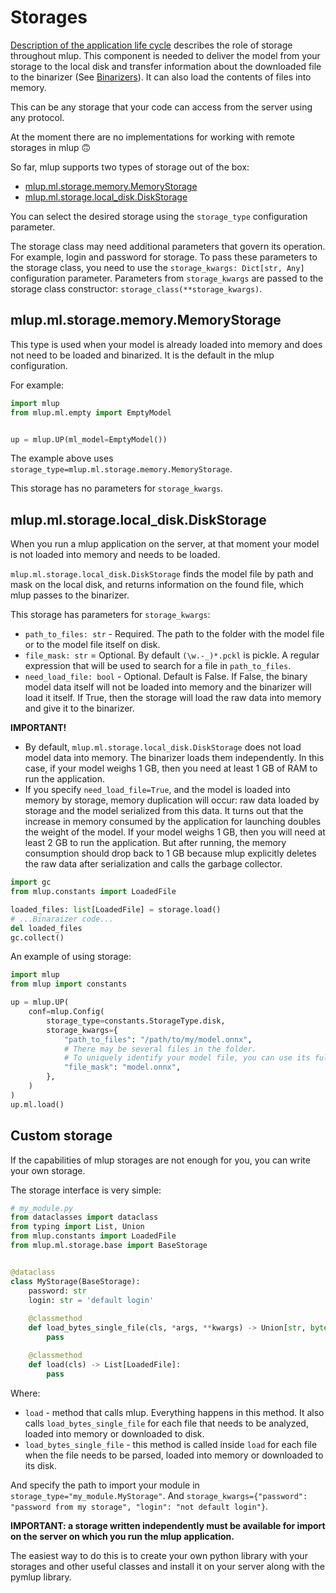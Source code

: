 # Storages

[Description of the application life cycle](life_cycle.md) describes the role of storage throughout mlup.
This component is needed to deliver the model from your storage to the local disk and transfer information about the downloaded file to the binarizer (See [Binarizers](binarizers.md)).
It can also load the contents of files into memory.

This can be any storage that your code can access from the server using any protocol.

At the moment there are no implementations for working with remote storages in mlup 🙃

So far, mlup supports two types of storage out of the box:
* [mlup.ml.storage.memory.MemoryStorage](https://github.com/nxexox/pymlup/blob/main/mlup/ml/storage/memory.py)
* [mlup.ml.storage.local_disk.DiskStorage](https://github.com/nxexox/pymlup/blob/main/mlup/ml/storage/local_disk.py)

You can select the desired storage using the `storage_type` configuration parameter.

The storage class may need additional parameters that govern its operation. For example, login and password for storage.
To pass these parameters to the storage class, you need to use the `storage_kwargs: Dict[str, Any]` configuration parameter.
Parameters from `storage_kwargs` are passed to the storage class constructor: `storage_class(**storage_kwargs)`.

## mlup.ml.storage.memory.MemoryStorage

This type is used when your model is already loaded into memory and does not need to be loaded and binarized.
It is the default in the mlup configuration.

For example:
```python
import mlup
from mlup.ml.empty import EmptyModel


up = mlup.UP(ml_model=EmptyModel())
```

The example above uses `storage_type=mlup.ml.storage.memory.MemoryStorage`.

This storage has no parameters for `storage_kwargs`.

## mlup.ml.storage.local_disk.DiskStorage

When you run a mlup application on the server, at that moment your model is not loaded into memory and needs to be loaded.

`mlup.ml.storage.local_disk.DiskStorage` finds the model file by path and mask on the local disk, and returns information on the found file, which mlup passes to the binarizer.

This storage has parameters for `storage_kwargs`:
* `path_to_files: str` - Required. The path to the folder with the model file or to the model file itself on disk.
* `file_mask: str` = Optional. By default `(\w.-_)*.pckl` is pickle. A regular expression that will be used to search for a file in `path_to_files`.
* `need_load_file: bool` - Optional. Default is False. If False, the binary model data itself will not be loaded into memory and the binarizer will load it itself. If True, then the storage will load the raw data into memory and give it to the binarizer.

**IMPORTANT!**
* By default, `mlup.ml.storage.local_disk.DiskStorage` does not load model data into memory. The binarizer loads them independently.
In this case, if your model weighs 1 GB, then you need at least 1 GB of RAM to run the application.
* If you specify `need_load_file=True`, and the model is loaded into memory by storage, memory duplication will occur: raw data loaded by storage and the model serialized from this data.
It turns out that the increase in memory consumed by the application for launching doubles the weight of the model.
If your model weighs 1 GB, then you will need at least 2 GB to run the application.
But after running, the memory consumption should drop back to 1 GB because mlup explicitly deletes the raw data after serialization and calls the garbage collector.

```python
import gc
from mlup.constants import LoadedFile

loaded_files: list[LoadedFile] = storage.load()
# ...Binaraizer code...
del loaded_files
gc.collect()
```

An example of using storage:
```python
import mlup
from mlup import constants

up = mlup.UP(
    conf=mlup.Config(
        storage_type=constants.StorageType.disk,
        storage_kwargs={
            "path_to_files": "/path/to/my/model.onnx",
            # There may be several files in the folder. 
            # To uniquely identify your model file, you can use its full name in the mask.
            "file_mask": "model.onnx",
        },
    )
)
up.ml.load()
```

## Custom storage

If the capabilities of mlup storages are not enough for you, you can write your own storage.

The storage interface is very simple:
```python
# my_module.py
from dataclasses import dataclass
from typing import List, Union
from mlup.constants import LoadedFile
from mlup.ml.storage.base import BaseStorage


@dataclass
class MyStorage(BaseStorage):
    password: str
    login: str = 'default login'
    
    @classmethod
    def load_bytes_single_file(cls, *args, **kwargs) -> Union[str, bytes]:
        pass

    @classmethod
    def load(cls) -> List[LoadedFile]:
        pass
```

Where:
* `load` - method that calls mlup. Everything happens in this method. It also calls `load_bytes_single_file` for each file that needs to be analyzed, loaded into memory or downloaded to disk.
* `load_bytes_single_file` - this method is called inside `load` for each file when the file needs to be parsed, loaded into memory or downloaded to its disk.

And specify the path to import your module in `storage_type="my_module.MyStorage"`. And `storage_kwargs={"password": "password from my storage", "login": "not default login"}`.

**IMPORTANT: a storage written independently must be available for import on the server on which you run the mlup application.**

The easiest way to do this is to create your own python library with your storages and other useful classes and install it on your server along with the pymlup library.
